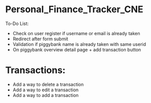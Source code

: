 # Personal_Finance_Tracker_CNE

To-Do List:

- Check on user register if username or email is already taken
- Redirect after form submit
- Validation if piggybank name is already taken with same userid
- On piggybank overview detail page + add transaction button
# Transactions:
- Add a way to delete a transaction
- Add a way to edit a transaction
- Add a way to add a transaction
